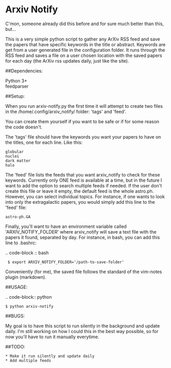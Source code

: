 Arxiv Notify
============

C'mon, someone already did this before and for sure much better than this, but...

This is a very simple python script to gather any ArXiv RSS feed and save the papers that have specific keywords in the title or abstract. Keywords are get from a user generated file in the configuration folder. It runs through the RSS feed and saves a file on a user chosen location with the saved papers for each day (the ArXiv rss updates daily, just like the site).

##Dependencies:

Python 3+<br/>
feedparser<br/> 

##Setup:


When you run arxiv-notify.py the first time it will attempt to create two files in the /home/.config/arxiv_notify/ folder: 'tags' and 'feed'.

You can create them yourself if you want to be safe or if for some reason the code doesn't. 

The 'tags' file should have the keywords you want your papers to have on the titles, one for each line. Like this:

    globular 
    nuclei
    dark matter 
    halo

The 'feed' file lists the feeds that you want arxiv_notify to check for these keywords. Currently only ONE feed is available at a time, but in the future I want to add the option to search multiple feeds if needed. If the user don't create this file or leave it empty, the default feed is the whole astro.ph. However, you can select individual topics. For instance, if one wants to look into only the extragalactic papers, you would simply add this line to the 'feed' file:

    astro-ph.GA

Finally, you'll want to have an environment variable called 'ARXIV_NOTIFY_FOLDER' where arxiv_notify will save a text file with the papers it found, separated by day. For instance, in bash, you can add this line to .bashrc:

.. code-block :: bash 

     $ export ARXIV_NOTIFY_FOLDER='/path-to-save-folder'

Conveniently (for me), the saved file follows the standard of the vim-notes plugin (markdown).

##USAGE:

.. code-block:: python
        
    $ python arxiv-notify

##BUGS:

My goal is to have this script to run silently in the background and update daily. I'm still working on how I could this in the best way possible, so for now you'll have to run it manually everytime. 

##TODO:

    * Make it run silently and update daily
    * Add multiple feeds
